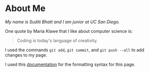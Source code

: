 # About Me

*My name is Suditi Bhatt and I am junior at UC San Diego.*

One quote by Maria Klawe that I like about computer science is:
> Coding is today's language of creativity.

I used the commands `git add`, `git commit`, and `git push --all` to add changes to my page.

I used this [documentation](https://docs.github.com/en/github/writing-on-github/getting-started-with-writing-and-formatting-on-github/basic-writing-and-formatting-syntax#links) for the formatting syntax for this page.
